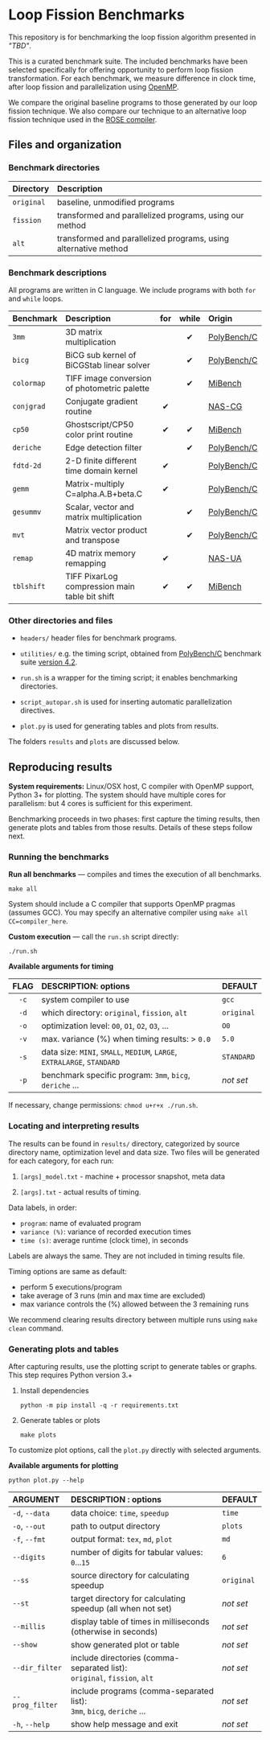# Loop Fission Benchmarks

This repository is for benchmarking the loop fission algorithm presented in _"TBD"_.

This is a curated benchmark suite. The included benchmarks have been selected specifically 
for offering opportunity to perform loop fission transformation. For each benchmark, we measure 
difference in clock time, after loop fission and parallelization using [OpenMP](https://www.openmp.org/).

We compare the original baseline programs to those generated by our loop fission technique.
We also compare our technique to an alternative loop fission technique used in the
[ROSE compiler](http://rosecompiler.org/).

## Files and organization

### Benchmark directories

| Directory  | Description                                                     |
|:-----------|:----------------------------------------------------------------|
| `original` | baseline, unmodified programs                                   | 
| `fission`  | transformed and parallelized programs, using our method         |
| `alt`      | transformed and parallelized programs, using alternative method |

### Benchmark descriptions

All programs are written in C language. We include programs with both `for` and `while` loops. 

| Benchmark  | Description                                    | for | while | Origin            |
|:-----------|:-----------------------------------------------|:---:|:-----:|:------------------|
| `3mm`      | 3D matrix multiplication                       |     |   ✔   | [PolyBench/C][PB] | 
| `bicg`     | BiCG sub kernel of BiCGStab linear solver      |     |   ✔   | [PolyBench/C][PB] | 
| `colormap` | TIFF image conversion of photometric palette   |     |   ✔   | [MiBench][MB]     | 
| `conjgrad` | Conjugate gradient routine                     |  ✔  |       | [NAS-CG][NAS]     |
| `cp50`     | Ghostscript/CP50 color print routine           |  ✔  |   ✔   | [MiBench][MB]     | 
| `deriche`  | Edge detection filter                          |     |   ✔   | [PolyBench/C][PB] | 
| `fdtd-2d`  | 2-D finite different time domain kernel        |  ✔  |       | [PolyBench/C][PB] |
| `gemm`     | Matrix-multiply C=alpha.A.B+beta.C             |  ✔  |       | [PolyBench/C][PB] |
| `gesummv`  | Scalar, vector and matrix multiplication       |     |   ✔   | [PolyBench/C][PB] | 
| `mvt`      | Matrix vector product and transpose            |     |   ✔   | [PolyBench/C][PB] | 
| `remap`    | 4D matrix memory remapping                     |  ✔  |       | [NAS-UA][NAS]     |
| `tblshift` | TIFF PixarLog compression main table bit shift |  ✔  |   ✔   | [MiBench][MB]     | 

[PB]: http://web.cse.ohio-state.edu/~pouchet.2/software/polybench/
[NAS]: https://www.nas.nasa.gov/software/npb.html
[MB]: https://vhosts.eecs.umich.edu/mibench

### Other directories and files

* `headers/` header files for benchmark programs.

* `utilities/` e.g. the timing script, obtained from
   [PolyBench/C][PB] benchmark suite [version 4.2](https://sourceforge.net/projects/polybench/files/).

* `run.sh` is a wrapper for the timing script; it enables benchmarking directories.

* `script_autopar.sh` is used for inserting automatic parallelization directives. 
  
* `plot.py` is used for generating tables and plots from results.

The folders `results` and `plots` are discussed below.

## Reproducing results

**System requirements:** Linux/OSX host, C compiler with OpenMP support, 
Python 3+ for plotting. The system should have multiple cores for parallelism:
but 4 cores is sufficient for this experiment.

Benchmarking proceeds in two phases: first capture the timing results, then generate
plots and tables from those results. Details of these steps follow next.

### Running the benchmarks

**Run all benchmarks** — compiles and times the execution of all benchmarks.

```text
make all
```

System should include a C compiler that supports OpenMP pragmas (assumes GCC).
You may specify an alternative compiler using `make all CC=compiler_here`.

**Custom execution** — call the `run.sh` script directly: 
       
```text
./run.sh 
```

**Available arguments for timing**

| FLAG | DESCRIPTION: options                                                      | DEFAULT     |
|:----:|:--------------------------------------------------------------------------|:------------|
| `-c` | system compiler to use                                                    | `gcc`       |
| `-d` | which directory:  `original`, `fission`, `alt`                            | `original`  | 
| `-o` | optimization level: `O0`, `O1`, `O2`, `O3`, ...                           | `O0`        |
| `-v` | max. variance (%) when timing results: > `0.0`                            | `5.0`       |
| `-s` | data size: `MINI`, `SMALL`, `MEDIUM`, `LARGE`, `EXTRALARGE`, `STANDARD`   | `STANDARD`  |
| `-p` | benchmark specific program: `3mm`, `bicg`, `deriche` ...                  | _not set_   |

If necessary, change permissions: `chmod u+r+x ./run.sh`.

### Locating and interpreting results

The results can be found in `results/` directory, categorized by source directory name, 
optimization level and data size. Two files will be generated for each category, for each run:

1. `[args]_model.txt` - machine + processor snapshot, meta data

2. `[args].txt` - actual results of timing.

Data labels, in order:

- `program`: name of evaluated program
- `variance (%)`: variance of recorded execution times
- `time (s)`: average runtime (clock time), in seconds

Labels are always the same. They are not included in timing results file.

Timing options are same as default:

- perform 5 executions/program
- take average of 3 runs (min and max time are excluded)
- max variance controls the (%) allowed between the 3 remaining runs

We recommend clearing results directory between multiple runs using `make clean` command.

### Generating plots and tables

After capturing results, use the plotting script to generate tables or graphs. This step requires Python version 3.+

1. Install dependencies

    ```text
    python -m pip install -q -r requirements.txt
    ```

2. Generate tables or plots

    ```text
    make plots
    ```

To customize plot options, call the `plot.py` directly with selected arguments.

**Available arguments for plotting**

```text
python plot.py --help
```

| ARGUMENT        | DESCRIPTION : options                                                        | DEFAULT    |
|:----------------|:-----------------------------------------------------------------------------|------------|
| `-d`, `--data`  | data choice: `time`, `speedup`                                               | `time`     |
| `-o`, `--out`   | path to output directory                                                     | `plots`    |
| `-f`, `--fmt`   | output format: `tex`, `md`, `plot`                                           | `md`       |
| `--digits`      | number of digits for tabular values: `0`...`15`                              | `6`        |
| `--ss`          | source directory for calculating speedup                                     | `original` |
| `--st`          | target directory for calculating speedup (all when not set)                  | _not set_  |
| `--millis`      | display table of times in milliseconds  (otherwise in seconds)               | _not set_  |
| `--show`        | show generated plot or table                                                 | _not set_  |
| `--dir_filter`  | include directories (comma-separated list):<br/>`original`, `fission`, `alt` | _not set_  |
| `--prog_filter` | include programs (comma-separated list):<br/>`3mm`, `bicg`, `deriche` ...    | _not set_  |
| `-h`, `--help`  | show help message and exit                                                   | _not set_  |

